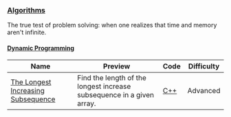 ### [Algorithms](https://www.hackerrank.com/domains/algorithms)
The true test of problem solving: when one realizes that time and memory aren't infinite.


#### [Dynamic Programming](https://www.hackerrank.com/domains/algorithms/dynamic-programming)

Name | Preview | Code | Difficulty
---- | ------- | ---- | ----------
[The Longest Increasing Subsequence](https://www.hackerrank.com/challenges/longest-increasing-subsequent)|Find the length of the longest increase subsequence in a given array.|[C++](longest-increasing-subsequent.cpp)|Advanced

